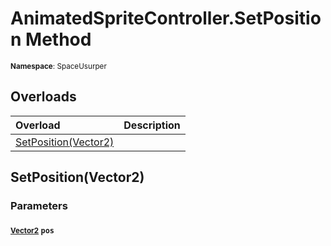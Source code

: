 # AnimatedSpriteController.SetPosition Method

<small>**Namespace**: SpaceUsurper</small>

## Overloads

<div markdown="1" class="member-table">

| Overload | Description |
| :------- | ----------- |
| [SetPosition(Vector2)](#Vector2_) |  | 

</div>

## SetPosition(Vector2)
### Parameters
#### <small>[Vector2](https://docs.unity3d.com/ScriptReference/Vector2.html)</small> `pos`

